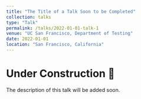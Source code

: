 ```yaml
---
title: "The Title of a Talk Soon to be Completed"
collection: talks
type: "Talk"
permalink: /talks/2022-01-01-talk-1
venue: "UC San Francisco, Department of Testing"
date: 2022-01-01
location: "San Francisco, California"
---
```


# Under Construction :construction:

The description of this talk will be added soon.
